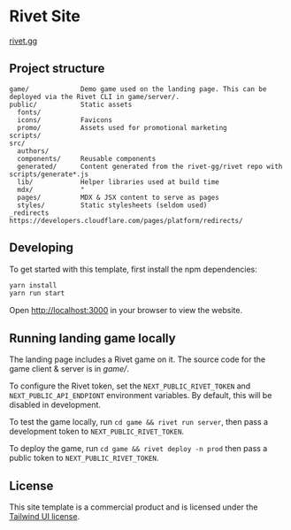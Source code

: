 # Rivet Site

[rivet.gg](https://rivet.gg)

## Project structure

```
game/             Demo game used on the landing page. This can be deployed via the Rivet CLI in game/server/.
public/           Static assets
  fonts/
  icons/          Favicons
  promo/          Assets used for promotional marketing
scripts/
src/
  authors/
  components/     Reusable components
  generated/      Content generated from the rivet-gg/rivet repo with scripts/generate*.js
  lib/            Helper libraries used at build time
  mdx/            "
  pages/          MDX & JSX content to serve as pages
  styles/         Static stylesheets (seldom used)
_redirects        https://developers.cloudflare.com/pages/platform/redirects/
```

## Developing

To get started with this template, first install the npm dependencies:

```bash
yarn install
yarn run start
```

Open [http://localhost:3000](http://localhost:3000) in your browser to view the website.

## Running landing game locally

The landing page includes a Rivet game on it. The source code for the game client & server is in _game/_.

To configure the Rivet token, set the `NEXT_PUBLIC_RIVET_TOKEN` and `NEXT_PUBLIC_API_ENDPIONT` environment variables. By default, this will be disabled in development.

To test the game locally, run `cd game && rivet run server`, then pass a development token to `NEXT_PUBLIC_RIVET_TOKEN`.

To deploy the game, run `cd game && rivet deploy -n prod` then pass a public token to `NEXT_PUBLIC_RIVET_TOKEN`.

## License

This site template is a commercial product and is licensed under the [Tailwind UI license](https://tailwindui.com/license).

